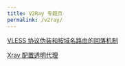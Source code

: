 ```yaml
---
title: V2Ray 专题页
permalink: /v2ray/
---
```

[VLESS 协议伪装和按域名路由的回落机制](/v2ray/the-vless-protocol-masquerading-and-the-fallback-mechanisms-for-routing-by-domain-names/)

[Xray 配置透明代理](/v2ray/xray-transparent-proxy/)
